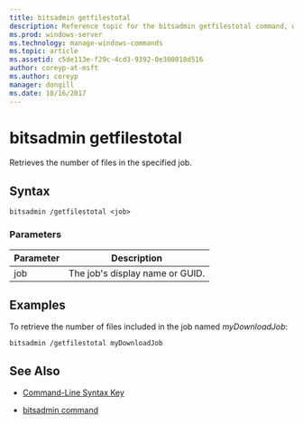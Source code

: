 ```yaml
---
title: bitsadmin getfilestotal
description: Reference topic for the bitsadmin getfilestotal command, which retrieves the number of files in the specified job.
ms.prod: windows-server
ms.technology: manage-windows-commands
ms.topic: article
ms.assetid: c5de113e-f29c-4cd3-9392-0e300018d516
author: coreyp-at-msft
ms.author: coreyp
manager: dongill
ms.date: 10/16/2017
---
```


# bitsadmin getfilestotal

Retrieves the number of files in the specified job.

## Syntax

```
bitsadmin /getfilestotal <job>
```

### Parameters

| Parameter | Description |
| -------------- | -------------- |
| job | The job's display name or GUID. |

## Examples

To retrieve the number of files included in the job named *myDownloadJob*:

```
bitsadmin /getfilestotal myDownloadJob
```

## See Also

- [Command-Line Syntax Key](command-line-syntax-key.md)

- [bitsadmin command](bitsadmin.md)
